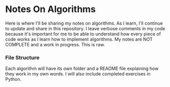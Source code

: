 # Notes On Algorithms

Here is where I'll be sharing my notes on algorithms. As I learn, I'll continue to update and share in this repository. I leave verbose comments in my code because it's important for me to be able to understand how every piece of code works as I learn how to implement algorithms. My notes are NOT COMPLETE and a work in progress. This is raw.

### File Structure
Each algorithm will have its own folder and a README file explaining how they work in my own words. I will also include completed exercises in Python.
